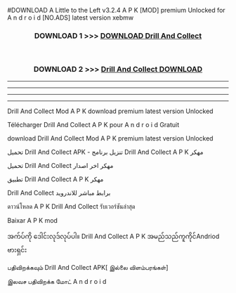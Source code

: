#DOWNLOAD A Little to the Left v3.2.4 A P K [MOD] premium Unlocked for A n d r o i d [NO.ADS] latest version xebmw 



<div align="center">

<h3>DOWNLOAD 1 >>> <a href="https://downloadmod1.web.app/?judul=Drill And Collect ">DOWNLOAD Drill And Collect </a></h3><br>

<h3>DOWNLOAD 2 >>> <a href="https://downloadmod1.web.app/?judul=Drill And Collect ">Drill And Collect  DOWNLOAD </a></h3>

</div>


----------------------------------------------------------

----------------------------------------------------------

----------------------------------------------------------

----------------------------------------------------------


Drill And Collect  Mod A P K download premium latest version Unlocked

Télécharger Drill And Collect  A P K pour A n d r o i d Gratuit

download Drill And Collect  Mod A P K premium latest version Unlocked

تحميل Drill And Collect  APK - تنزيل برنامج Drill And Collect  A P K مهكر

تحميل Drill And Collect  مهكر اخر اصدار

تطبيق Drill And Collect  A P K مهكر

Drill And Collect  برابط مباشر للاندرويد

ดาวน์โหลด A P K Drill And Collect  รับเวอร์ชันล่าสุด

Baixar A P K mod

အက်ပ်ကို ဒေါင်းလုဒ်လုပ်ပါ။ Drill And Collect  A P K အမည်သည်ကူကိုင်Andriod ဗားရှင်း

பதிவிறக்கவும் Drill And Collect  APK[ இல்லை விளம்பரங்கள்] 
 
இலவச பதிவிறக்க மோட் A n d r o i d



